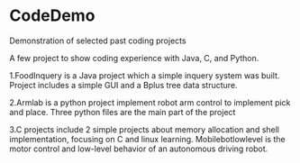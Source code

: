 # CodeDemo
Demonstration of selected past coding projects

A few project to show coding experience with Java, C, and Python.

1.FoodInquery is a Java project which a simple inquery system was built. Project includes a simple GUI and a Bplus tree data structure. 

2.Armlab is a python project implement robot arm control to implement pick and place. Three python files are the main part of the project

3.C projects include 2 simple projects about memory allocation and shell implementation, focusing on C and linux learning. Mobilebotlowlevel is the motor control and low-level behavior of an autonomous driving robot.
